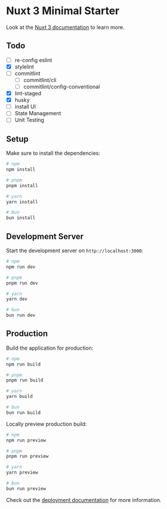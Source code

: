 # Nuxt 3 Minimal Starter

Look at the [Nuxt 3 documentation](https://nuxt.com/docs/getting-started/introduction) to learn more.

## Todo

- [ ] re-config eslint
- [x] stylelint
- [ ] commitlint
  - [ ] commitlint/cli
  - [ ] commitlint/config-conventional
- [x] lint-staged
- [x] husky
- [ ] install UI
- [ ] State Management
- [ ] Unit Testing

## Setup

Make sure to install the dependencies:

```bash
# npm
npm install

# pnpm
pnpm install

# yarn
yarn install

# bun
bun install
```

## Development Server

Start the development server on `http://localhost:3000`:

```bash
# npm
npm run dev

# pnpm
pnpm run dev

# yarn
yarn dev

# bun
bun run dev
```

## Production

Build the application for production:

```bash
# npm
npm run build

# pnpm
pnpm run build

# yarn
yarn build

# bun
bun run build
```

Locally preview production build:

```bash
# npm
npm run preview

# pnpm
pnpm run preview

# yarn
yarn preview

# bun
bun run preview
```

Check out the [deployment documentation](https://nuxt.com/docs/getting-started/deployment) for more information.
